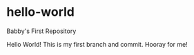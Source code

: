 # hello-world
Babby's First Repository

Hello World! This is my first branch and commit. Hooray for me!
